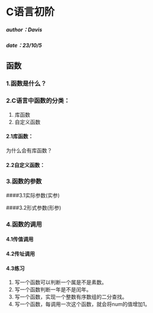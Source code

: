 <!--
 * @Author: oirg tulei8103@outlook.com
 * @Date: 2023-10-04 11:32:41
 * @LastEditors: oirg tulei8103@outlook.com
 * @LastEditTime: 2023-10-05 22:16:45
 * @FilePath: \C语言初阶\# C语言初阶.md
 * @Description: 这是默认设置,请设置`customMade`, 打开koroFileHeader查看配置 进行设置: https://github.com/OBKoro1/koro1FileHeader/wiki/%E9%85%8D%E7%BD%AE
-->
# C语言初阶
##### author：Davis          
##### date：23/10/5


## 函数

### 1.函数是什么？


### 2.C语言中函数的分类：
1. 库函数
2. 自定义函数

#### 2.1库函数：
为什么会有库函数？


#### 2.2自定义函数：

### 3.函数的参数

####3.1实际参数(实参)

####3.2形式参数(形参)

### 4.函数的调用

#### 4.1传值调用

#### 4.2传址调用

#### 4.3练习
1. 写一个函数可以判断一个属是不是素数。
2. 写一个函数判断一年是不是闰年。
3. 写一个函数，实现一个整数有序数组的二分查找。
4. 写一个函数，每调用一次这个函数，就会将num的值增加1。